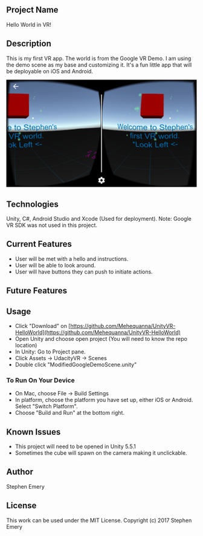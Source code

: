 ## Project Name
Hello World in VR!

## Description
This is my first VR app. The world is from the Google VR Demo. I am using the demo scene as my base and customizing it. It's a fun little app that will be deployable on iOS and Android.

![screenshot of project](helloworldvr.png)

## Technologies
Unity, C#, Android Studio and Xcode (Used for deployment).
Note: Google VR SDK was not used in this project.

## Current Features
* User will be met with a hello and instructions.
* User will be able to look around.
* User will have buttons they can push to initiate actions.

## Future Features

## Usage
* Click "Download" on
[https://github.com/Mehequanna/UnityVR-HelloWorld](https://github.com/Mehequanna/UnityVR-HelloWorld)
* Open Unity and choose open project (You will need to know the repo location)
* In Unity: Go to Project pane.
* Click Assets -> UdacityVR -> Scenes
* Double click "ModifiedGoogleDemoScene.unity"

### To Run On Your Device
* On Mac, choose File -> Build Settings
* In platform, choose the platform you have set up, either iOS or Android. Select "Switch Platform".
* Choose "Build and Run" at the bottom right.

## Known Issues
* This project will need to be opened in Unity 5.5.1
* Sometimes the cube will spawn on the camera making it unclickable.

## Author
Stephen Emery

## License
This work can be used under the MIT License.
Copyright (c) 2017 Stephen Emery
